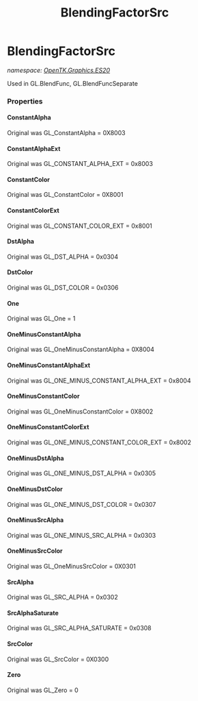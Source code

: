 ﻿---
title: BlendingFactorSrc
---

# BlendingFactorSrc
_namespace: [OpenTK.Graphics.ES20](N-OpenTK.Graphics.ES20.html)_

Used in GL.BlendFunc, GL.BlendFuncSeparate



### Properties

#### ConstantAlpha
Original was GL_ConstantAlpha = 0X8003
#### ConstantAlphaExt
Original was GL_CONSTANT_ALPHA_EXT = 0x8003
#### ConstantColor
Original was GL_ConstantColor = 0X8001
#### ConstantColorExt
Original was GL_CONSTANT_COLOR_EXT = 0x8001
#### DstAlpha
Original was GL_DST_ALPHA = 0x0304
#### DstColor
Original was GL_DST_COLOR = 0x0306
#### One
Original was GL_One = 1
#### OneMinusConstantAlpha
Original was GL_OneMinusConstantAlpha = 0X8004
#### OneMinusConstantAlphaExt
Original was GL_ONE_MINUS_CONSTANT_ALPHA_EXT = 0x8004
#### OneMinusConstantColor
Original was GL_OneMinusConstantColor = 0X8002
#### OneMinusConstantColorExt
Original was GL_ONE_MINUS_CONSTANT_COLOR_EXT = 0x8002
#### OneMinusDstAlpha
Original was GL_ONE_MINUS_DST_ALPHA = 0x0305
#### OneMinusDstColor
Original was GL_ONE_MINUS_DST_COLOR = 0x0307
#### OneMinusSrcAlpha
Original was GL_ONE_MINUS_SRC_ALPHA = 0x0303
#### OneMinusSrcColor
Original was GL_OneMinusSrcColor = 0X0301
#### SrcAlpha
Original was GL_SRC_ALPHA = 0x0302
#### SrcAlphaSaturate
Original was GL_SRC_ALPHA_SATURATE = 0x0308
#### SrcColor
Original was GL_SrcColor = 0X0300
#### Zero
Original was GL_Zero = 0

